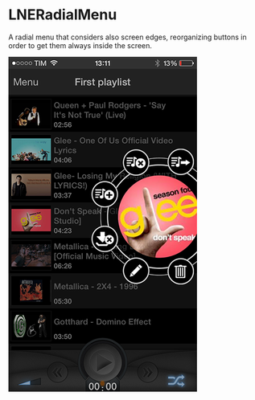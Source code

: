LNERadialMenu
=============

A radial menu that considers also screen edges, reorganizing buttons in order to get them always inside the screen.

![Screenshot1](./screenshot.png)
